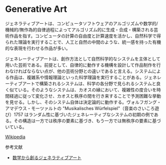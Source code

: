 # Generative Art

ジェネラティブアートは、コンピュータソフトウェアのアルゴリズムや数学的/機械的/無作為的自律過程によってアルゴリズム的に生成・合成・構築される芸術作品を指す。コンピュータの計算の自由度と計算速度を活かし、自然科学で得られた理論を実行することで、人工と自然の中間のような、統一感を持った有機的な表現を行わせる作品が多い。

ジェネレーティブアートは、創作方法として自然科学的なシステムを主体として用いた芸術である。前提として、自律的に動作する機構を設計して作品制作を行わなければならない点が、他の芸術分野との違いであると言える。システムによる作品は、複雑系や情報理論といった科学理論を実行することがある。ジェネレーティブアートで構築されるシステムは、科学の各分野で見られるシステムと良く似ている。そのようなシステムは、カオスの縁において、複雑性の度合いを時間経過に従って変化させ、カオスと秩序の間を行き来することで予測困難な挙動を見せる。しかし、そのシステム自体は決定論的に動作する。ヴォルフガング・アマデウス・モーツァルトの "Musikalisches Würfelspiel"（音楽のさいころ遊び）1757 はランダム性に基づいたジェネレーティブなシステムの初期の例である。その構造は一方では秩序の要素に基づき、もう一方では無秩序の要素に基づいている。 

[Wikipedia](https://ja.wikipedia.org/wiki/%E3%82%B8%E3%82%A7%E3%83%8D%E3%83%AC%E3%83%BC%E3%83%86%E3%82%A3%E3%83%96%E3%82%A2%E3%83%BC%E3%83%88)

参考文献　　　

+ [数学から創るジェネラティブアート](https://www.amazon.co.jp/数学から創るジェネラティブアート-―Processingで学ぶかたちのデザイン-巴山-竜来-ebook/dp/B07QLC3PX5)
